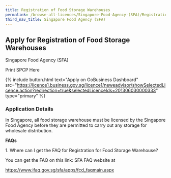 ```yaml
---
title: Registration of Food Storage Warehouses
permalink: /browse-all-licences/Singapore-Food-Agency-(SFA)/Registration-of-Food-Storage-Warehouses
third_nav_title: Singapore Food Agency (SFA)
---
```


## Apply for Registration of Food Storage Warehouses

Singapore Food Agency (SFA)

Print SPCP Here

{% include button.html text="Apply on GoBusiness Dashboard" src="https://licence1.business.gov.sg/licence1/neweadvisor/showSelectedLicence.action?redirection=true&selectedLicenceIds=201306030000333" type="primary" %}

### Application Details
<p>In Singapore, all food storage warehouse must be licensed by the Singapore Food Agency before they are permitted to carry out any storage for wholesale distribution.</p>
<p><strong>FAQs</strong></p>
<p>1. Where can I get the FAQ for Registration for Food Storage Warehouse?</p>
<p>You can get the FAQ on this link: SFA FAQ website at</p>
<p><a href="https://www.ifaq.gov.sg/sfa/apps/fcd_faqmain.aspx">https://www.ifaq.gov.sg/sfa/apps/fcd_faqmain.aspx</a></p>

